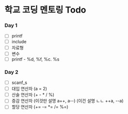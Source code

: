 # 학교 코딩 멘토링 Todo

### Day 1
- [ ] printf
- [ ] include
- [ ] 자료형
- [ ] 변수
- [ ] printf - %d, %f, %c. %s

### Day 2
- [ ] scanf_s
- [ ] 대입 연산자 (a = 2)
- [ ] 산술 연산자 (+ - * / %)
- [ ] 증감 연산자 (이것만 설명 a++, a--) (이건 설명 ㄴㄴ ++a, --a)
- [ ] 할당 연산자 (+= -= *= /= %=)
